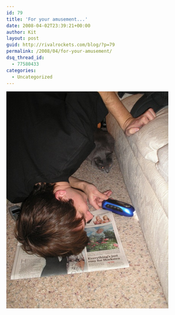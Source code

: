 ```yaml
---
id: 79
title: 'For your amusement...'
date: 2008-04-02T23:39:21+00:00
author: Kit
layout: post
guid: http://rivalrockets.com/blog/?p=79
permalink: /2008/04/for-your-amusement/
dsq_thread_id:
  - 77580433
categories:
  - Uncategorized
---
```

<img class="aligncenter size-full wp-image-78" title="Caturday fodder: My cat put her toy under the couch and is helping me get it out." src="/content/2008/04/pc250052.jpg" alt="Caturday fodder: My cat put her toy under the couch and is helping me get it out." width="428" height="572" />
